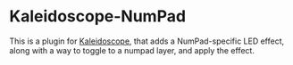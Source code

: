 # Kaleidoscope-NumPad

This is a plugin for [Kaleidoscope][fw], that adds a NumPad-specific LED
effect, along with a way to toggle to a numpad layer, and apply the effect.

 [fw]: https://github.com/keyboardio/Kaleidoscope
